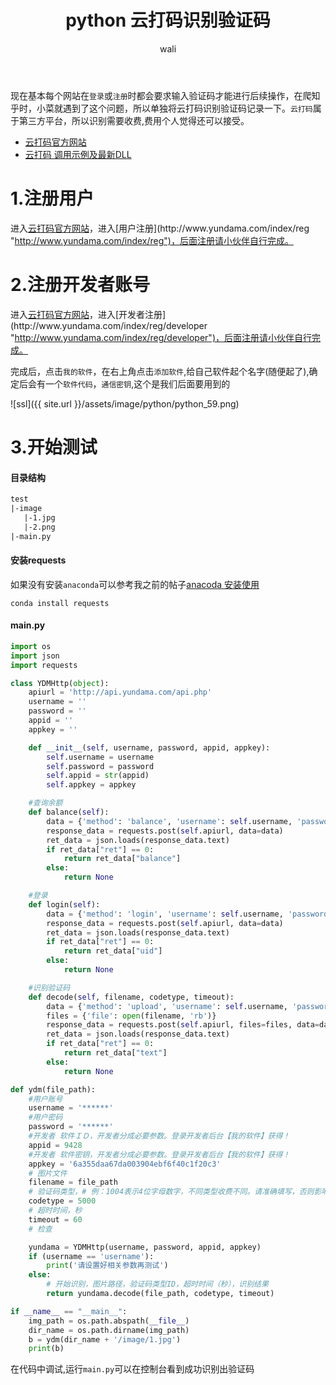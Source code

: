 ﻿---
layout: post
title: python 云打码识别验证码 #标题
tagline: python 调用云打码平台识别验证码
category: python      #分类
author: wali    #作者
tag: python     #标签
ghurl:        #github url
ghurl_zip:   #github zip下载
comments: true

post_nav: ["1.注册用户","2.注册开发者账号","3.开始测试"] 
group_tag: python 杂记 
---

现在基本每个网站在`登录`或`注册`时都会要求输入验证码才能进行后续操作，在爬知乎时，小菜就遇到了这个问题，所以单独将云打码识别验证码记录一下。`云打码`属于第三方平台，所以识别需要收费,费用个人觉得还可以接受。

- [云打码官方网站](http://www.yundama.com/ "http://www.yundama.com/")
- [云打码 调用示例及最新DLL](http://www.yundama.com/apidoc/YDM_SDK.html#DEMO "http://www.yundama.com/apidoc/YDM_SDK.html#DEMO")

# 1.注册用户

进入[云打码官方网站](http://www.yundama.com/ "http://www.yundama.com/")，进入[用户注册](http://www.yundama.com/index/reg "http://www.yundama.com/index/reg")，后面注册请小伙伴自行完成。

# 2.注册开发者账号

进入[云打码官方网站](http://www.yundama.com/ "http://www.yundama.com/")，进入[开发者注册](http://www.yundama.com/index/reg/developer "http://www.yundama.com/index/reg/developer")，后面注册请小伙伴自行完成。

完成后，点击`我的软件`，在右上角点击`添加软件`,给自己软件起个名字(随便起了),确定后会有一个`软件代码`，`通信密钥`,这个是我们后面要用到的

![ssl]({{ site.url }}/assets/image/python/python_59.png)

# 3.开始测试

#### 目录结构

```txt
test
|-image
   |-1.jpg
   |-2.png
|-main.py
```

#### 安装requests

如果没有安装`anaconda`可以参考我之前的帖子[anacoda 安装使用](/python/2019/05/13/anaconda.html "/python/2019/05/13/anaconda.html")

```
conda install requests
```

#### main.py

```python
import os
import json
import requests

class YDMHttp(object):
    apiurl = 'http://api.yundama.com/api.php'
    username = ''
    password = ''
    appid = ''
    appkey = ''

    def __init__(self, username, password, appid, appkey):
        self.username = username
        self.password = password
        self.appid = str(appid)
        self.appkey = appkey

    #查询余额
    def balance(self):
        data = {'method': 'balance', 'username': self.username, 'password': self.password, 'appid': self.appid, 'appkey': self.appkey}
        response_data = requests.post(self.apiurl, data=data)
        ret_data = json.loads(response_data.text)
        if ret_data["ret"] == 0:
            return ret_data["balance"]
        else:
            return None

    #登录
    def login(self):
        data = {'method': 'login', 'username': self.username, 'password': self.password, 'appid': self.appid, 'appkey': self.appkey}
        response_data = requests.post(self.apiurl, data=data)
        ret_data = json.loads(response_data.text)
        if ret_data["ret"] == 0:
            return ret_data["uid"]
        else:
            return None

    #识别验证码
    def decode(self, filename, codetype, timeout):
        data = {'method': 'upload', 'username': self.username, 'password': self.password, 'appid': self.appid, 'appkey': self.appkey, 'codetype': str(codetype), 'timeout': str(timeout)}
        files = {'file': open(filename, 'rb')}
        response_data = requests.post(self.apiurl, files=files, data=data)
        ret_data = json.loads(response_data.text)
        if ret_data["ret"] == 0:
            return ret_data["text"]
        else:
            return None

def ydm(file_path):
    #用户账号
    username = '******'
    #用户密码
    password = '******'
    #开发者 软件ＩＤ，开发者分成必要参数。登录开发者后台【我的软件】获得！
    appid = 9428
    #开发者 软件密钥，开发者分成必要参数。登录开发者后台【我的软件】获得！
    appkey = '6a355daa67da003904ebf6f40c1f20c3'
    # 图片文件
    filename = file_path
    # 验证码类型，# 例：1004表示4位字母数字，不同类型收费不同。请准确填写，否则影响识别率。在此查询所有类型 http://www.yundama.com/price.html
    codetype = 5000
    # 超时时间，秒
    timeout = 60
    # 检查

    yundama = YDMHttp(username, password, appid, appkey)
    if (username == 'username'):
        print('请设置好相关参数再测试')
    else:
        # 开始识别，图片路径，验证码类型ID，超时时间（秒），识别结果
        return yundama.decode(file_path, codetype, timeout)

if __name__ == "__main__":
    img_path = os.path.abspath(__file__)
    dir_name = os.path.dirname(img_path)
    b = ydm(dir_name + '/image/1.jpg')
    print(b)

```

在代码中调试,运行`main.py`可以在控制台看到成功识别出验证码









































